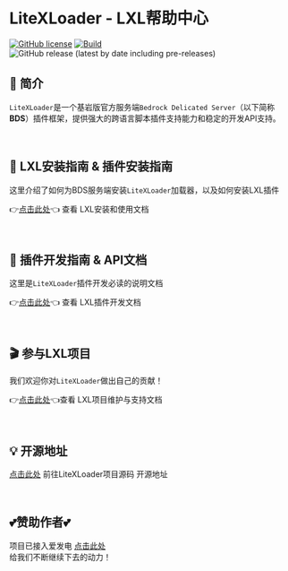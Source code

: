 # LiteXLoader - LXL帮助中心 

[![GitHub license](https://img.shields.io/github/license/LiteLDev/LiteXLoader)](https://github.com/LiteLDev/LiteXLoader/blob/main/LICENSE)
[![Build](https://img.shields.io/badge/build-passing-brightgreen)](#)
![GitHub release (latest by date including pre-releases)](https://img.shields.io/github/v/release/LiteLDev/LiteXLoader?include_prereleases)

## 🎨 简介
`LiteXLoader`是一个基岩版官方服务端`Bedrock Delicated Server`（以下简称**BDS**）插件框架，提供强大的跨语言脚本插件支持能力和稳定的开发API支持。  

<br>

## 🔨 LXL安装指南 & 插件安装指南

这里介绍了如何为BDS服务端安装`LiteXLoader`加载器，以及如何安装LXL插件  

👉[点击此处](Usage.md)👈 查看 LXL安装和使用文档

<br>

## 🎯 插件开发指南 & API文档
这里是`LiteXLoader`插件开发必读的说明文档  

👉[点击此处](Development.md)👈 查看 LXL插件开发文档 

<br>

## 🎬 参与LXL项目

我们欢迎你对`LiteXLoader`做出自己的贡献！  

👉[点击此处](Maintance.md)👈查看 LXL项目维护与支持文档

<br>

## 💡 开源地址

[点击此处](https://github.com/LiteLDev/LiteXLoader) 前往LiteXLoader项目源码 开源地址

<br>

## 💕赞助作者💕
项目已接入爱发电 [点击此处](https://afdian.net/@LiteXLoader?tab=home)   
给我们不断继续下去的动力！  